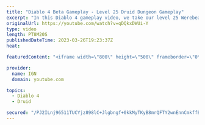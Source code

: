 ```yaml
---
title: "Diablo 4 Beta Gameplay - Level 25 Druid Dungeon Gameplay"
excerpt: "In this Diablo 4 gameplay video, we take our level 25 Werebear Druid build through one of Diablo 4's many dungeons. This build ..."
originalUrl: https://youtube.com/watch?v=qDQkxDWUi-Y
type: video
length: PT8M20S
publishedDateTime: 2023-03-26T19:23:37Z
heat: 

featuredContent: "<iframe width=\"800\" height=\"500\" frameborder=\"0\" src=\"https://www.youtube.com/embed/qDQkxDWUi-Y\" allow=\"accelerometer; autoplay; encrypted-media; gyroscope; picture-in-picture\" allowfullscreen></iframe>"

provider:
  name: IGN
  domain: youtube.com

topics:
  - Diablo 4
  - Druid

secured: "/PJ2ILnj96511TUCYjz898lC+Jlgbngf+0kkMyTKyB8mrQFTY2wnEnnCmkffB+xGvasBZZw6u/7DLpKmaLKRw7WlvoKXI99U3JuYxyqMt9rVRodWiOs6TGcTRFBeoLB6538AbscUSxFbqLzscIfCWJ7H4ng44lQZJ6As5YJBQ69F5Cd/LFw+OQ7LUi1CwOrAtMWQ5pPd5VUX3pSmVgS0eCLt09sk76aRp3fEZ0d8yEIdU5E096c5o6TAdxPkFqV42ahuXlBg+R94DFtoNFaKI9Kx4NUkNoe9kkJLul+gSuVeNXXNzQrdOquKbyfsFEGXAov9xNQK1PF8cfJJiVjPZrtbIj4pEeh6+xxwLtq2u3a/LY7VzZo5JBAZenz0YiO/f+uj/Q3YOk8HrLF+Js5kj8vgYFD5TcQlhu/wAs6Dl0ER0tU44wTx3/A6Dz9UCx1b;m5q52YiSDIxp5Qs/x+vTFg=="
---
```


